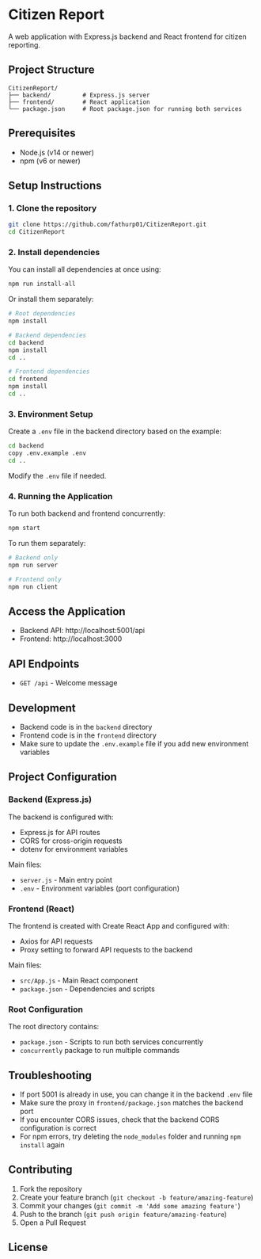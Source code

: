 # Citizen Report

A web application with Express.js backend and React frontend for citizen reporting.

## Project Structure

```
CitizenReport/
├── backend/         # Express.js server
├── frontend/        # React application
└── package.json     # Root package.json for running both services
```

## Prerequisites

- Node.js (v14 or newer)
- npm (v6 or newer)

## Setup Instructions

### 1. Clone the repository

```bash
git clone https://github.com/fathurp01/CitizenReport.git
cd CitizenReport
```

### 2. Install dependencies

You can install all dependencies at once using:

```bash
npm run install-all
```

Or install them separately:

```bash
# Root dependencies
npm install

# Backend dependencies
cd backend
npm install
cd ..

# Frontend dependencies
cd frontend
npm install
cd ..
```

### 3. Environment Setup

Create a `.env` file in the backend directory based on the example:

```bash
cd backend
copy .env.example .env
cd ..
```

Modify the `.env` file if needed.

### 4. Running the Application

To run both backend and frontend concurrently:

```bash
npm start
```

To run them separately:

```bash
# Backend only
npm run server

# Frontend only
npm run client
```

## Access the Application

- Backend API: http://localhost:5001/api
- Frontend: http://localhost:3000

## API Endpoints

- `GET /api` - Welcome message

## Development

- Backend code is in the `backend` directory
- Frontend code is in the `frontend` directory
- Make sure to update the `.env.example` file if you add new environment variables

## Project Configuration

### Backend (Express.js)

The backend is configured with:
- Express.js for API routes
- CORS for cross-origin requests
- dotenv for environment variables

Main files:
- `server.js` - Main entry point
- `.env` - Environment variables (port configuration)

### Frontend (React)

The frontend is created with Create React App and configured with:
- Axios for API requests
- Proxy setting to forward API requests to the backend

Main files:
- `src/App.js` - Main React component
- `package.json` - Dependencies and scripts

### Root Configuration

The root directory contains:
- `package.json` - Scripts to run both services concurrently
- `concurrently` package to run multiple commands

## Troubleshooting

- If port 5001 is already in use, you can change it in the backend `.env` file
- Make sure the proxy in `frontend/package.json` matches the backend port
- If you encounter CORS issues, check that the backend CORS configuration is correct
- For npm errors, try deleting the `node_modules` folder and running `npm install` again

## Contributing

1. Fork the repository
2. Create your feature branch (`git checkout -b feature/amazing-feature`)
3. Commit your changes (`git commit -m 'Add some amazing feature'`)
4. Push to the branch (`git push origin feature/amazing-feature`)
5. Open a Pull Request

## License


